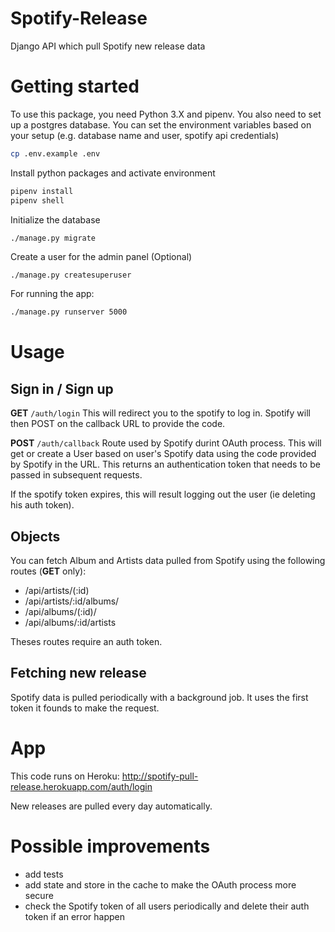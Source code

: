 # Spotify-Release
Django API which pull Spotify new release data

# Getting started

To use this package, you need Python 3.X and pipenv.
You also need to set up a postgres database.
You can set the environment variables based on your setup (e.g. database name and user, spotify api credentials)
```bash
cp .env.example .env
```

Install python packages and activate environment
```bash
pipenv install
pipenv shell
```

Initialize the database
```bash
./manage.py migrate
```

Create a user for the admin panel (Optional)
```
./manage.py createsuperuser
```

For running the app:
```bash
./manage.py runserver 5000
```

# Usage

## Sign in / Sign up
**GET** `/auth/login`
This will redirect you to the spotify to log in. Spotify will then POST on the callback URL to provide the code.

**POST** `/auth/callback`
Route used by Spotify durint OAuth process. This will get or create a User based on user's Spotify data using the code provided by Spotify in the URL. This returns an authentication token that needs to be passed in subsequent requests.

If the spotify token expires, this will result logging out the user (ie deleting his auth token).

## Objects
You can fetch Album and Artists data pulled from Spotify using the following routes (**GET** only):
* /api/artists/(:id)
* /api/artists/:id/albums/
* /api/albums/(:id)/
* /api/albums/:id/artists

Theses routes require an auth token.

## Fetching new release
Spotify data is pulled periodically with a background job. It uses the first token it founds to make the request.

# App
This code runs on Heroku: http://spotify-pull-release.herokuapp.com/auth/login

New releases are pulled every day automatically.

# Possible improvements

* add tests
* add state and store in the cache to make the OAuth process more secure
* check the Spotify token of all users periodically and delete their auth token if an error happen